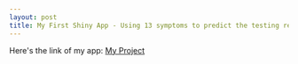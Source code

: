 ```yaml
---
layout: post
title: My First Shiny App - Using 13 symptoms to predict the testing result of Diabetes
---
```


Here's the link of my app: [My Project](https://mu-tien-lee.shinyapps.io/Diabetes/)

